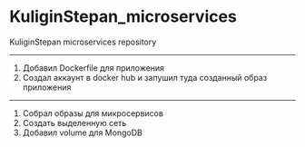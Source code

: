 # KuliginStepan_microservices
KuliginStepan microservices repository

---
1. Добавил Dockerfile для приложения
2. Создал аккаунт в docker hub и запушил туда созданный образ приложения

---
1. Собрал образы для микросервисов
2. Создать выделенную сеть
3. Добавил volume для MongoDB
